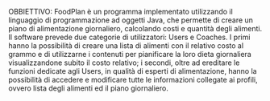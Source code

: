 OBBIETTIVO:
FoodPlan è un programma implementato utilizzando il linguaggio di programmazione ad oggetti Java, 
che permette di creare un piano di alimentazione giornaliero, calcolando costi e quantità degli alimenti. 
Il software prevede due categorie di utilizzatori: Users e Coaches. 
I primi hanno la possibilità di creare una lista di alimenti con il relativo costo al grammo e di utilizzarne 
i contenuti per pianificare la loro dieta giornaliera visualizzandone subito il costo relativo; i secondi, 
oltre ad ereditare le funzioni dedicate agli Users, in qualità di esperti di alimentazione, 
hanno la possibilità di accedere e modificare tutte le informazioni collegate ai profili, 
ovvero lista degli alimenti ed il piano giornaliero. 
